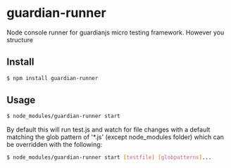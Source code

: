 # guardian-runner
Node console runner for guardianjs micro testing framework.  However you structure

## Install

```bash
$ npm install guardian-runner
```

## Usage

```bash
$ node_modules/guardian-runner start
```

By default this will run test.js and watch for file changes with a default matching the glob pattern of '*.js' (except node_modules folder) which can be overridden with the following:

```bash
$ node_modules/guardian-runner start [testfile] [globpatterns]...
```